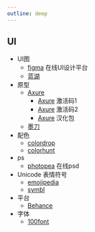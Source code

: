 ```yaml
---
outline: deep
---
```

## UI
- UI图
  - [figma](https://www.figma.com/) 在线UI设计平台
  - [蓝湖](https://lanhuapp.com/)
- 原型
  - [Axure](https://www.axure.com/)
    - [Axure](https://axurehub.com/1475.html) 激活码1
    - [Axure](https://mybj123.com/4901.html) 激活码2
    - [Axure](https://www.axure.com.cn/77387) 汉化包
  - [墨刀](https://modao.cc/)
- 配色
  - [colordrop](https://colordrop.io/)
  - [colorhunt](https://colorhunt.co/)
- ps
  - [photopea](https://www.photopea.com/) 在线psd
- Unicode 表情符号
  - [emojipedia](https://emojipedia.org/)
  - [symbl](https://symbl.cc/)
- 平台
  - [Behance](https://www.behance.net/)
- 字体
  - [100font](https://www.100font.com/)
